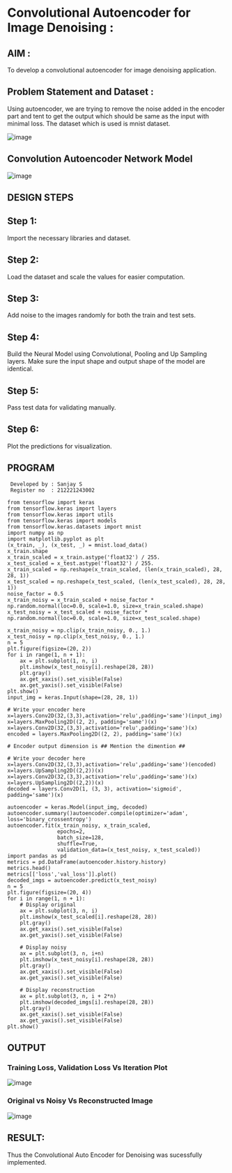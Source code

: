 # Convolutional Autoencoder for Image Denoising :

## AIM :

To develop a convolutional autoencoder for image denoising application.

## Problem Statement and Dataset :
Using autoencoder, we are trying to remove the noise added in the encoder part and tent to get the output which should be same as the input with minimal loss. The dataset which is used is mnist dataset.

![image](https://github.com/sanjay5656/convolutional-denoising-autoencoder/assets/115128955/8d16d0e9-5ee6-4792-a3d6-395c98a21b3a)

## Convolution Autoencoder Network Model
![image](https://github.com/sanjay5656/convolutional-denoising-autoencoder/assets/115128955/1440fb35-f7cb-4aa7-ae45-67a9ef33c838)

## DESIGN STEPS
## Step 1:
Import the necessary libraries and dataset.

## Step 2:
Load the dataset and scale the values for easier computation.

## Step 3:
Add noise to the images randomly for both the train and test sets.

## Step 4:
Build the Neural Model using Convolutional, Pooling and Up Sampling layers. Make sure the input shape and output shape of the model are identical.

## Step 5:
Pass test data for validating manually.

## Step 6:
Plot the predictions for visualization.

## PROGRAM
```
 Developed by : Sanjay S
 Register no  : 212221243002
```
```
from tensorflow import keras
from tensorflow.keras import layers
from tensorflow.keras import utils
from tensorflow.keras import models
from tensorflow.keras.datasets import mnist
import numpy as np
import matplotlib.pyplot as plt
(x_train, _), (x_test, _) = mnist.load_data()
x_train.shape
x_train_scaled = x_train.astype('float32') / 255.
x_test_scaled = x_test.astype('float32') / 255.
x_train_scaled = np.reshape(x_train_scaled, (len(x_train_scaled), 28, 28, 1))
x_test_scaled = np.reshape(x_test_scaled, (len(x_test_scaled), 28, 28, 1))
noise_factor = 0.5
x_train_noisy = x_train_scaled + noise_factor * np.random.normal(loc=0.0, scale=1.0, size=x_train_scaled.shape) 
x_test_noisy = x_test_scaled + noise_factor * np.random.normal(loc=0.0, scale=1.0, size=x_test_scaled.shape) 

x_train_noisy = np.clip(x_train_noisy, 0., 1.)
x_test_noisy = np.clip(x_test_noisy, 0., 1.)
n = 5
plt.figure(figsize=(20, 2))
for i in range(1, n + 1):
    ax = plt.subplot(1, n, i)
    plt.imshow(x_test_noisy[i].reshape(28, 28))
    plt.gray()
    ax.get_xaxis().set_visible(False)
    ax.get_yaxis().set_visible(False)
plt.show()
input_img = keras.Input(shape=(28, 28, 1))

# Write your encoder here
x=layers.Conv2D(32,(3,3),activation='relu',padding='same')(input_img)
x=layers.MaxPooling2D((2, 2), padding='same')(x)
x=layers.Conv2D(32,(3,3),activation='relu',padding='same')(x)
encoded = layers.MaxPooling2D((2, 2), padding='same')(x)

# Encoder output dimension is ## Mention the dimention ##

# Write your decoder here
x=layers.Conv2D(32,(3,3),activation='relu',padding='same')(encoded)
x=layers.UpSampling2D((2,2))(x)
x=layers.Conv2D(32,(3,3),activation='relu',padding='same')(x)
x=layers.UpSampling2D((2,2))(x)
decoded = layers.Conv2D(1, (3, 3), activation='sigmoid', padding='same')(x)

autoencoder = keras.Model(input_img, decoded)
autoencoder.summary()autoencoder.compile(optimizer='adam', loss='binary_crossentropy')
autoencoder.fit(x_train_noisy, x_train_scaled,
                epochs=2,
                batch_size=128,
                shuffle=True,
                validation_data=(x_test_noisy, x_test_scaled))
import pandas as pd
metrics = pd.DataFrame(autoencoder.history.history)
metrics.head()
metrics[['loss','val_loss']].plot()
decoded_imgs = autoencoder.predict(x_test_noisy)
n = 5
plt.figure(figsize=(20, 4))
for i in range(1, n + 1):
    # Display original
    ax = plt.subplot(3, n, i)
    plt.imshow(x_test_scaled[i].reshape(28, 28))
    plt.gray()
    ax.get_xaxis().set_visible(False)
    ax.get_yaxis().set_visible(False)

    # Display noisy
    ax = plt.subplot(3, n, i+n)
    plt.imshow(x_test_noisy[i].reshape(28, 28))
    plt.gray()
    ax.get_xaxis().set_visible(False)
    ax.get_yaxis().set_visible(False)    

    # Display reconstruction
    ax = plt.subplot(3, n, i + 2*n)
    plt.imshow(decoded_imgs[i].reshape(28, 28))
    plt.gray()
    ax.get_xaxis().set_visible(False)
    ax.get_yaxis().set_visible(False)
plt.show()
```

## OUTPUT

### Training Loss, Validation Loss Vs Iteration Plot

![image](https://github.com/sanjay5656/convolutional-denoising-autoencoder/assets/115128955/696e7577-464f-4f01-8fda-e0779a9958b5)

### Original vs Noisy Vs Reconstructed Image

![image](https://github.com/sanjay5656/convolutional-denoising-autoencoder/assets/115128955/f57ef16b-1b87-4722-a9ef-09ba1656cc23)

## RESULT:
Thus the Convolutional Auto Encoder for Denoising was sucessfully implemented.
